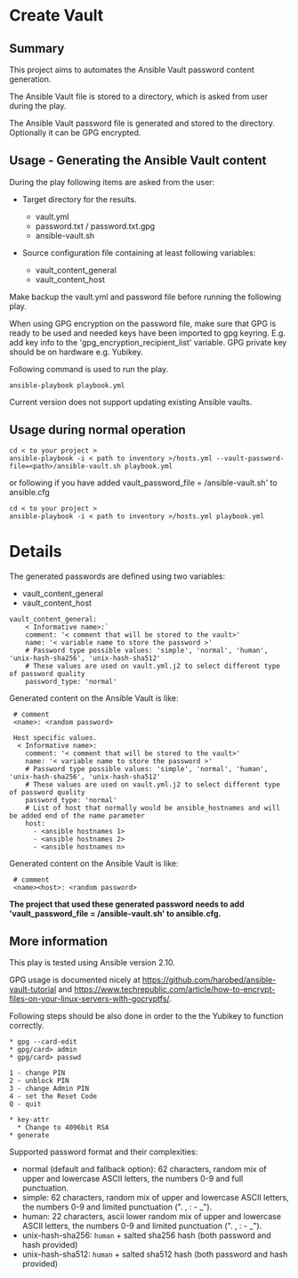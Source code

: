 # Create Vault

## Summary

This project aims to automates the Ansible Vault password content generation.

The Ansible Vault file is stored to a directory, which is asked from user during the play.

The Ansible Vault password file is generated and stored to the directory. Optionally it can be GPG encrypted.

## Usage - Generating the Ansible Vault content

During the play following items are asked from the user: 
* Target directory for the results.
  * vault.yml
  * password.txt / password.txt.gpg
  * ansible-vault.sh

* Source configuration file containing at least following variables:
  * vault_content_general
  * vault_content_host

Make backup the vault.yml and password file before running the following play.

When using GPG encryption on the password file, make sure that GPG is ready to be used and needed keys have been imported to gpg keyring.
E.g. add key info to the 'gpg_encryption_recipient_list' variable. GPG private key should be on hardware e.g. Yubikey.

Following command is used to run the play.
```
ansible-playbook playbook.yml
```

Current version does not support updating existing Ansible vaults.

## Usage during normal operation


```
cd < to your project >
ansible-playbook -i < path to inventory >/hosts.yml --vault-password-file=<path>/ansible-vault.sh playbook.yml
```
or following if you have added vault_password_file = <path>/ansible-vault.sh' to ansible.cfg
```
cd < to your project >
ansible-playbook -i < path to inventory >/hosts.yml playbook.yml
```

# Details


The generated passwords are defined using two variables:
* vault_content_general
* vault_content_host

```
vault_content_general:
    < Informative name>:`
    comment: '< comment that will be stored to the vault>'
    name: '< variable name to store the password >' 
    # Password type possible values: 'simple', 'normal', 'human', 'unix-hash-sha256', 'unix-hash-sha512'
    # These values are used on vault.yml.j2 to select different type of password quality
    password_type: 'normal'
```

Generated content on the Ansible Vault is like:
```
 # comment
 <name>: <random password>
``` 
```
 Host specific values.
  < Informative name>:
    comment: '< comment that will be stored to the vault>'
    name: '< variable name to store the password >' 
    # Password type possible values: 'simple', 'normal', 'human', 'unix-hash-sha256', 'unix-hash-sha512'
    # These values are used on vault.yml.j2 to select different type of password quality
    password_type: 'normal'
    # List of host that normally would be ansible_hostnames and will be added end of the name parameter
    host:
      - <ansible hostnames 1>
      - <ansible hostnames 2>
      - <ansible hostnames n>
```

Generated content on the Ansible Vault is like:
```
 # comment
 <name><host>: <random password>
```

**The project that used these generated password needs to add 'vault_password_file = <path>/ansible-vault.sh' to ansible.cfg.**

## More information

This play is tested using Ansible version 2.10.

GPG usage is documented nicely at https://github.com/harobed/ansible-vault-tutorial and https://www.techrepublic.com/article/how-to-encrypt-files-on-your-linux-servers-with-gocryptfs/.

Following steps should be also done in order to the the Yubikey to function correctly.
```
* gpg --card-edit
* gpg/card> admin
* gpg/card> passwd

1 - change PIN
2 - unblock PIN
3 - change Admin PIN
4 - set the Reset Code
Q - quit

* key-attr
  * Change to 4096bit RSA
* generate
```


Supported password format and their complexities:
* normal (default and fallback option): 62 characters, random mix of upper and lowercase ASCII letters, the numbers 0-9 and full punctuation.
* simple: 62 characters, random mix of upper and lowercase ASCII letters, the numbers 0-9 and limited punctuation (". , : - _"). 
* human: 22 characters, ascii lower random mix of upper and lowercase ASCII letters, the numbers 0-9 and limited punctuation (". , : - _").
* unix-hash-sha256: `human` + salted sha256 hash (both password and hash provided)
* unix-hash-sha512: `human` + salted sha512 hash (both password and hash provided)
